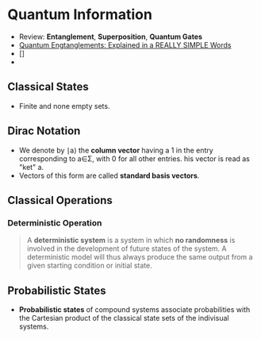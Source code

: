 # Quantum Information
- Review: **Entanglement**, **Superposition**, **Quantum Gates**
- [Quantum Engtanglements: Explained in a REALLY SIMPLE Words](https://www.youtube.com/watch?v=fkAAbXPEAtU)
- []
- 

## Classical States
- Finite and none empty sets.

## Dirac Notation
- We denote by ∣a⟩ the **column vector** having a 1 in the entry corresponding to a∈Σ, with 0 for all other entries. his vector is read as "ket" a. 
- Vectors of this form are called **standard basis vectors**.

## Classical Operations
### Deterministic Operation

> A **deterministic system** is a system in which **no randomness** is involved in the development of future states of the system. A deterministic model will thus always produce the same output from a given starting condition or initial state.

## Probabilistic States
- **Probabilistic states** of compound systems associate probabilities with the Cartesian product of the classical state sets of the indivisual systems.

